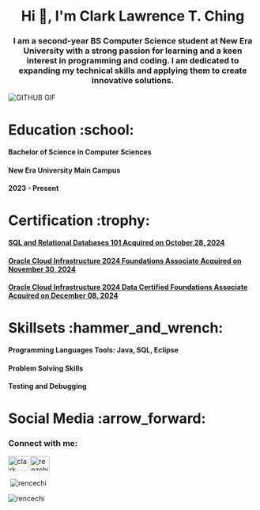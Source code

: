 <h1 align="center">Hi 👋, I'm Clark Lawrence T. Ching</h1>

<h3 align="center">I am a second-year BS Computer Science student at New Era University with a strong passion for learning and a keen interest in programming and coding. I am dedicated to expanding my technical skills and applying them to create innovative solutions.</h3>

![GITHUB GIF](https://github.com/user-attachments/assets/7f44d6c1-2342-4a54-aa0a-b04c4a7d82f9)


<h1 align="left">Education :school: </h1>
<h4 align="left">Bachelor of Science in Computer Sciences</h4>
<h4 align="left">New Era University Main Campus</h4>
<h4 align="left">2023 - Present</h4>


<h1 align="left">Certification :trophy: </h1>
<h4><a href="https://courses.cognitiveclass.ai/certificates/b1325463ff5d4242b177bfe5270cf61c">SQL and Relational Databases 101 Acquired on October 28, 2024</a></h4>
<h4><a href="https://catalog-education.oracle.com/ords/certview/sharebadge?id=FC50D0067EC6A7EE8F19B7F35D08296AB67F220AD1F72CC8CB230ADE98C74904">Oracle Cloud Infrastructure 2024 Foundations Associate Acquired on November 30, 2024</a></h4>
<h4><a href="https://catalog-education.oracle.com/ords/certview/sharebadge?id=FC50D0067EC6A7EE8F19B7F35D08296ABB4F469CEA8B452E050EF9E2E1F565B1&fbclid=IwY2xjawHDuF9leHRuA2FlbQIxMQABHVO9B2KzwmVjPTbcSyQ7YdJjkijtNRlCGtNK0D4sasEAmfuRwZ2mRfBpjw_aem_mB4Zg-t7Q087h4RaxL00UA">Oracle Cloud Infrastructure 2024 Data Certified Foundations Associate Acquired on December 08, 2024</a></h4>

<h1 align="left">Skillsets :hammer_and_wrench: </h1>
<h4 align="left">Programming Languages Tools: Java, SQL, Eclipse </h4>
<h4 align="left">Problem Solving Skills </h4>
<h4 align="left">Testing and Debugging </h4>

<h1 align="left">Social Media :arrow_forward: </h1>
<h3 align="left">Connect with me:</h3>
<p align="left">
<a href="https://fb.com/clark lawrence" target="blank"><img align="center" src="https://raw.githubusercontent.com/rahuldkjain/github-profile-readme-generator/master/src/images/icons/Social/facebook.svg" alt="clark lawrence" height="30" width="40" /></a>
<a href="https://instagram.com/renzching_" target="blank"><img align="center" src="https://raw.githubusercontent.com/rahuldkjain/github-profile-readme-generator/master/src/images/icons/Social/instagram.svg" alt="renzching_" height="30" width="40" /></a>
</p>

<p>&nbsp;<img align="center" src="https://github-readme-stats.vercel.app/api?username=rencechi&show_icons=true&locale=en" alt="rencechi" /></p>

<p><img align="center" src="https://github-readme-streak-stats.herokuapp.com/?user=rencechi&" alt="rencechi" /></p>
